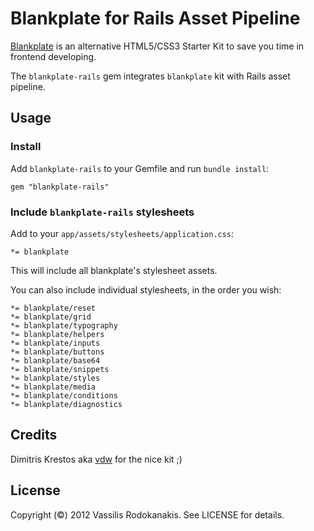 # Blankplate for Rails Asset Pipeline

[Blankplate](https://github.com/vdw/BlankPlate) is an alternative HTML5/CSS3 Starter Kit to save you time in frontend developing.

The `blankplate-rails` gem integrates `blankplate` kit with Rails asset pipeline.

## Usage

### Install

Add `blankplate-rails` to your Gemfile and run `bundle install`:

    gem "blankplate-rails"

### Include `blankplate-rails` stylesheets

Add to your `app/assets/stylesheets/application.css`:

    *= blankplate

This will include all blankplate's stylesheet assets.

You can also include individual stylesheets, in the order you wish:

    *= blankplate/reset
    *= blankplate/grid
    *= blankplate/typography
    *= blankplate/helpers
    *= blankplate/inputs
    *= blankplate/buttons
    *= blankplate/base64
    *= blankplate/snippets
    *= blankplate/styles
    *= blankplate/media
    *= blankplate/conditions
    *= blankplate/diagnostics

## Credits

Dimitris Krestos aka [vdw](https://github.com/vdw) for the nice kit ;)

## License

Copyright (©) 2012 Vassilis Rodokanakis. See LICENSE for details.